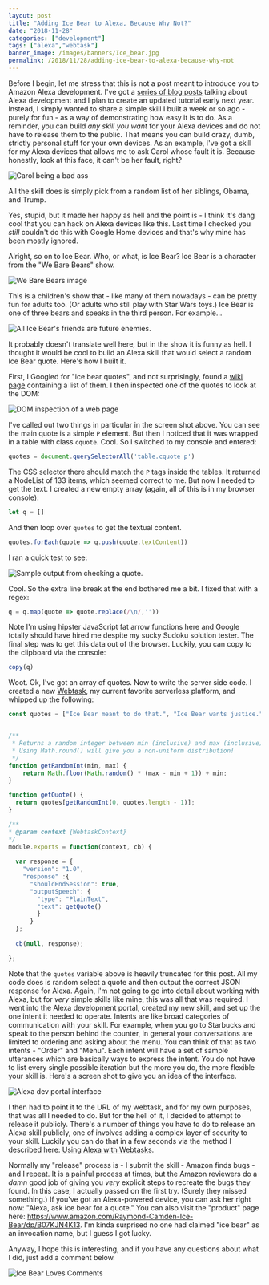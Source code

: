 ```yaml
---
layout: post
title: "Adding Ice Bear to Alexa, Because Why Not?"
date: "2018-11-28"
categories: ["development"]
tags: ["alexa","webtask"]
banner_image: /images/banners/Ice_bear.jpg
permalink: /2018/11/28/adding-ice-bear-to-alexa-because-why-not
---
```


Before I begin, let me stress that this is not a post meant to introduce you to Amazon Alexa development. I've got a [series of blog posts](https://www.raymondcamden.com/tags/alexa/) talking about Alexa development and I plan to create an updated tutorial early next year. Instead, I simply wanted to share a simple skill I built a week or so ago - purely for fun - as a way of demonstrating how easy it is to do. As a reminder, you can build *any skill you want* for your Alexa devices and do not have to release them to the public. That means you can build crazy, dumb, strictly personal stuff for your own devices. As an example, I've got a skill for my Alexa devices that allows me to ask Carol whose fault it is. Because honestly, look at this face, it can't be her fault, right?

<img src="https://static.raymondcamden.com/images/2018/11/carol_glasses.jpg" alt="Carol being a bad ass" class="imgborder imgcenter">

All the skill does is simply pick from a random list of her siblings, Obama, and Trump. 

Yes, stupid, but it made her happy as hell and the point is - I think it's dang cool that you can hack on Alexa devices like this. Last time I checked you *still* couldn't do this with Google Home devices and that's why mine has been mostly ignored. 

Alright, so on to Ice Bear. Who, or what, is Ice Bear? Ice Bear is a character from the "We Bare Bears" show.

<img src="https://static.raymondcamden.com/images/2018/11/wbb.jpg" alt="We Bare Bears image" class="imgborder imgcenter">

This is a children's show that - like many of them nowadays - can be pretty fun for adults too. (Or adults who still play with Star Wars toys.) Ice Bear is one of three bears and speaks in the third person. For example...

<img src="https://static.raymondcamden.com/images/2018/11/icebear.jpg" alt="All Ice Bear's friends are future enemies." class="imgborder imgcenter">

It probably doesn't translate well here, but in the show it is funny as hell. I thought it would be cool to build an Alexa skill that would select a random Ice Bear quote. Here's how I built it.

First, I Googled for "ice bear quotes", and not surprisingly, found a [wiki page](http://webarebears.wikia.com/wiki/Ice_Bear/Quotes) containing a list of them. I then inspected one of the quotes to look at the DOM:

<img src="https://static.raymondcamden.com/images/2018/11/dom1.jpg" alt="DOM inspection of a web page" class="imgborder imgcenter">

I've called out two things in particular in the screen shot above. You can see the main quote is a simple `P` element. But then I noticed that it was wrapped in a table with class `cquote`. Cool. So I switched to my console and entered:

```js
quotes = document.querySelectorAll('table.cquote p')
```

The CSS selector there should match the `P` tags inside the tables. It returned a NodeList of 133 items, which seemed correct to me. But now I needed to get the text. I created a new empty array (again, all of this is in my browser console):

```js
let q = []
```

And then loop over `quotes` to get the textual content.

```js
quotes.forEach(quote => q.push(quote.textContent))
```

I ran a quick test to see:

<img src="https://static.raymondcamden.com/images/2018/11/dom2.jpg" alt="Sample output from checking a quote." class="imgborder imgcenter">

Cool. So the extra line break at the end bothered me a bit. I fixed that with a regex:

```js
q = q.map(quote => quote.replace(/\n/,''))
```

Note I'm using hipster JavaScript fat arrow functions here and Google totally should have hired me despite my sucky Sudoku solution tester. The final step was to get this data out of the browser. Luckily, you can copy to the clipboard via the console:

```js
copy(q)
```

Woot. Ok, I've got an array of quotes. Now to write the server side code. I created a new [Webtask](https://webtask.io), my current favorite serverless platform, and whipped up the following:

```js
const quotes = ["Ice Bear meant to do that.", "Ice Bear wants justice.", "Ice Bear has a conspiracy theory.", "Ice Bear wants lattè.", "Ice Bear wants to move in.", "Ice Bear bought these legally.", ];


/**
 * Returns a random integer between min (inclusive) and max (inclusive)
 * Using Math.round() will give you a non-uniform distribution!
 */
function getRandomInt(min, max) {
    return Math.floor(Math.random() * (max - min + 1)) + min;
}

function getQuote() {
  return quotes[getRandomInt(0, quotes.length - 1)];
}

/**
* @param context {WebtaskContext}
*/
module.exports = function(context, cb) {
  
  var response = {
    "version": "1.0",
    "response" :{
      "shouldEndSession": true,
      "outputSpeech": {
        "type": "PlainText",
        "text": getQuote()
        }
      }
  };
    
  cb(null, response);

};
```

Note that the `quotes` variable above is heavily truncated for this post. All my code does is random select a quote and then output the correct JSON response for Alexa. Again, I'm not going to go into detail about working with Alexa, but for *very* simple skills like mine, this was all that was required. I went into the Alexa development portal, created my new skill, and set up the one intent it needed to operate. Intents are like broad categories of communication with your skill. For example, when you go to Starbucks and speak to the person behind the counter, in general your conversations are limited to ordering and asking about the menu. You can think of that as two intents - "Order" and "Menu". Each intent will have a set of sample utterances which are basically ways to express the intent. You do not have to list every single possible iteration but the more you do, the more flexible your skill is. Here's a screen shot to give you an idea of the interface.

<img src="https://static.raymondcamden.com/images/2018/11/alexa1.jpg" alt="Alexa dev portal interface" class="imgborder imgcenter">

I then had to point it to the URL of my webtask, and for my own purposes, that was all I needed to do. But for the hell of it, I decided to attempt to release it publicly. There's a number of things you have to do to release an Alexa skill publicly, one of involves adding a complex layer of security to your skill. Luckily you can do that in a few seconds via the method I described here: [Using Alexa with Webtasks](https://goextend.io/blog/using-alexa-with-webtask). 

Normally my "release" process is - I submit the skill - Amazon finds bugs - and I repeat. It is a painful process at times, but the Amazon reviewers do a *damn* good job of giving you *very* explicit steps to recreate the bugs they found. In this case, I actually passed on the first try. (Surely they missed something.) If you've got an Alexa-powered device, you can ask her right now: "Alexa, ask ice bear for a quote." You can also visit the "product" page here: <https://www.amazon.com/Raymond-Camden-Ice-Bear/dp/B07KJN4K13>. I'm kinda surprised no one had claimed "ice bear" as an invocation name, but I guess I got lucky. 

Anyway, I hope this is interesting, and if you have any questions about what I did, just add a comment below. 

<img src="https://static.raymondcamden.com/images/2018/11/icebearcomments.jpg" alt="Ice Bear Loves Comments" class="imgborder imgcenter">

